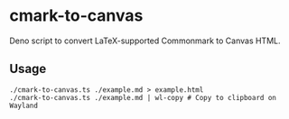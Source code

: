 cmark-to-canvas
===============

Deno script to convert LaTeX-supported Commonmark to Canvas HTML.

Usage
-----

    ./cmark-to-canvas.ts ./example.md > example.html
    ./cmark-to-canvas.ts ./example.md | wl-copy # Copy to clipboard on Wayland
